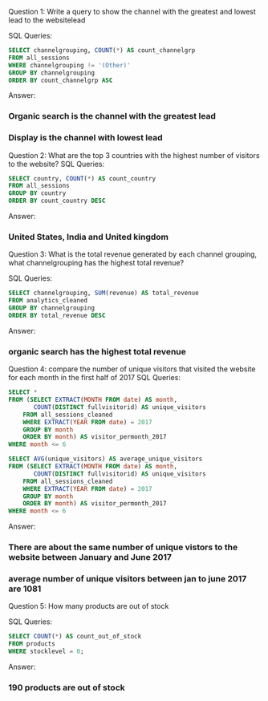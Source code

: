 Question 1: Write a query to show the channel with the greatest and lowest lead to the websitelead 

SQL Queries:
```sql
SELECT channelgrouping, COUNT(*) AS count_channelgrp
FROM all_sessions
WHERE channelgrouping != '(Other)'
GROUP BY channelgrouping
ORDER BY count_channelgrp ASC
```
Answer: 
### Organic search is the channel with the greatest lead
### Display is the channel with lowest lead

Question 2: What are the top 3 countries with the highest number of visitors to the website?
SQL Queries:
```sql
SELECT country, COUNT(*) AS count_country
FROM all_sessions
GROUP BY country
ORDER BY count_country DESC
```
Answer:
### United States, India and United kingdom

Question 3: What is the total revenue generated by each channel grouping, what channelgrouping has the highest total revenue?

SQL Queries:
```sql
SELECT channelgrouping, SUM(revenue) AS total_revenue
FROM analytics_cleaned
GROUP BY channelgrouping
ORDER BY total_revenue DESC
```
Answer: 
### organic search has the highest total revenue

Question 4: compare the number of unique visitors that visited the website for each month in the first half of 2017
SQL Queries:
```sql
SELECT *
FROM (SELECT EXTRACT(MONTH FROM date) AS month,
       COUNT(DISTINCT fullvisitorid) AS unique_visitors
	FROM all_sessions_cleaned
	WHERE EXTRACT(YEAR FROM date) = 2017
	GROUP BY month
	ORDER BY month) AS visitor_permonth_2017
WHERE month <= 6

SELECT AVG(unique_visitors) AS average_unique_visitors
FROM (SELECT EXTRACT(MONTH FROM date) AS month,
       COUNT(DISTINCT fullvisitorid) AS unique_visitors
	FROM all_sessions_cleaned
	WHERE EXTRACT(YEAR FROM date) = 2017
	GROUP BY month
	ORDER BY month) AS visitor_permonth_2017
WHERE month <= 6
```
Answer: 
### There are about the same number of unique vistors to the website between January and June 2017
### average number of unique visitors between jan to june 2017 are 1081

Question 5: How many products are out of stock

SQL Queries:
```sql
SELECT COUNT(*) AS count_out_of_stock
FROM products
WHERE stocklevel = 0;
```
Answer:
### 190 products are out of stock
